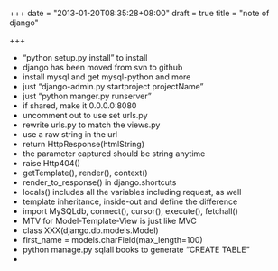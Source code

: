 +++
date = "2013-01-20T08:35:28+08:00"
draft = true
title = "note of django"

+++



* “python setup.py install” to install
* django has been moved from svn to github
* install mysql and get mysql-python and more
* just “django-admin.py startproject projectName”
* just “python manger.py runserver”
* if shared, make it 0.0.0.0:8080
* uncomment out to use set urls.py
* rewrite urls.py to match the views.py
* use a raw string in the url
* return HttpResponse(htmlString)
* the parameter captured should be string anytime
* raise Http404()
* getTemplate(), render(), context()
* render_to_response() in django.shortcuts
* locals() includes all the variables including request, as well
* template inheritance, inside-out and define the difference
* import MySQLdb, connect(), cursor(), execute(), fetchall()
* MTV for Model-Template-View is just like MVC
* class XXX(django.db.models.Model)
* first_name = models.charField(max_length=100)
* python manage.py sqlall books to generate “CREATE TABLE”
* 